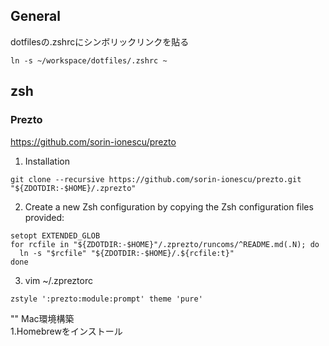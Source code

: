 ## General
dotfilesの.zshrcにシンボリックリンクを貼る 
```
ln -s ~/workspace/dotfiles/.zshrc ~
```

## zsh
### Prezto
https://github.com/sorin-ionescu/prezto  
1. Installation  
```
git clone --recursive https://github.com/sorin-ionescu/prezto.git "${ZDOTDIR:-$HOME}/.zprezto"
```
2. Create a new Zsh configuration by copying the Zsh configuration files provided:
```
setopt EXTENDED_GLOB
for rcfile in "${ZDOTDIR:-$HOME}"/.zprezto/runcoms/^README.md(.N); do
  ln -s "$rcfile" "${ZDOTDIR:-$HOME}/.${rcfile:t}"
done
```

3. vim ~/.zpreztorc
```
zstyle ':prezto:module:prompt' theme 'pure'
```

"" Mac環境構築  
1.Homebrewをインストール  

